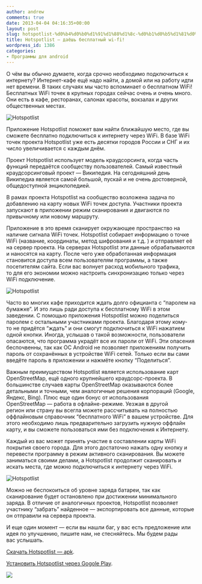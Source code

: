 ```yaml
---
author: andrew
comments: true
date: 2013-04-04 04:16:35+00:00
layout: post
slug: hotspotlist-%d0%b4%d0%b0%d1%91%d1%88%d1%8c-%d0%b1%d0%b5%d1%81%d0%bf%d0%bb%d0%b0%d1%82%d0%bd%d1%8b%d0%b9-wi-fi
title: Hotspotlist — даёшь бесплатный wi-fi!
wordpress_id: 1386
categories:
- Программы для android
---
```


О чём вы обычно думаете, когда срочно необходимо подключиться к интернету? Интернет-кафе ещё надо найти, а домой или на работу идти нет времени. В таких случаях мы часто вспоминает о бесплатном WiFi! Бесплатных WiFi точек в крупных городах сейчас очень и очень много. Они есть в кафе, ресторанах, салонах красоты, вокзалах и других общественных местах.









![Hotspotlist](http://www.droidnews.ru/wp-content/uploads/2013/03/hotspotlist_1-600x498.jpg)




<!-- more -->




Приложение Hotspotlist поможет вам найти ближайшую место, где вы сможете бесплатно подключиться к интернету через WiFi. В базе WiFi точек проекта Hotspotlist уже есть десятки городов России и СНГ и их число увеличивается с каждым днём.









Проект Hotspotlist использует модель краудсорсинга, когда часть функций передаётся сообществу пользователей. Самый известный краудсорсинговый проект — Википедия. На сегодняшний день Википедиа является самой большой, пускай и не очень достоверной, общедоступной энциклопедией.





В рамах проекта Hotspotlist на сообщество возложена задача по добавлению на карту новых WiFi точек доступа. Участники проекта запускают в приложении режим сканирования и двигаются по привычному или новому маршруту.





Приложение в это время сканирует окружающее пространство на наличие сигнала WiFi точек. Hotspotlist собирает информацию о точке WiFi (название, координаты, метод шифрования и т.д. ) и отправляет её на сервер проекта. На серверах Hotspotlist эти данные обрабатываются и наносятся на карту. После чего уже обработанная информация становится доступа всем пользователям программы, а также посетителям сайта. Если вас волнует расход мобильного трафика, то для его экономии можно настроить синхронизацию только через WiFi подключение.









![Hotspotlist](http://www.droidnews.ru/wp-content/uploads/2013/03/hotspotlist_3-281x500.jpg)









Часто во многих кафе приходится ждать долго официанта с “паролем на бумажке”. И это лишь ради доступа к бесплатному WiFi в этом заведении. С помощью приложения Hotspotlist можно поделиться паролем с остальными участниками проекта. Благодаря этому кому-то не придётся “ждать” и они смогут подключиться к WiFi нажатием одной кнопки. Иногда, услышав о такой возможности, пользователи опасаются, что программа украдёт все их пароли от WiFi. Эти опасения беспочвенны, так как ОС Android не позволяет приложениям получить пароль от сохранённых в устройстве WiFi сетей. Только если вы сами введёте пароль в приложении и нажмёте кнопку “Поделиться”.





Важным преимуществом Hotspotlist является использование карт OpenStreetMap, ещё одного крупнейшего краудсорс-проекта. В большинстве случаев карты OpenStreetMap оказываются более детальными и точными, чем аналогичные решения корпораций (Google, Яндекс, Bing). Плюс еще один бонус от использования OpenStreetMap — работа в офлайне-режиме. Уезжая в другой регион или страну вы всегла можете рассчитывать на полностью оффлайновым справочник “бесплатного WiFi” в вашем устройстве. Для этого необходимо лишь предварительно загрузить нужную оффлайн карту, и вы сможете пользоваться ими без подключения к Интернету.





Каждый из вас может принять участие в составлении карты WiFi покрытия своего города. Для этого достаточно нажать одну кнопку и перевести программу в режим активного сканирования. Вы можете заниматься своими делами, а Hotspotlist продолжит сканировать и искать места, где можно подключиться к интернету через WiFi.









![Hotspotlist](http://www.droidnews.ru/wp-content/uploads/2013/03/hotspotlist_4-281x500.jpg)








Можно не беспокоиться об уровне заряда батареи, так как сканирование будет остановлено при достижении минимального заряда. В отличие от аналогичных проектов, Hotspotlist позволяет участнику “забрать” найденное — экспортировать все данные, которые он отправили на сервера проекта.





И еще один момент — если вы нашли баг, у вас есть предложение или идея по улучшению, пишите нам, не стесняйтесь. Мы будем рады вас услышать.





[Скачать Hotspotlist — apk](http://dfiles.ru/files/n72hzvy4t).





[Установить Hotspotlist через Gogole Play](https://play.google.com/store/apps/details?id=com.hotspotlistrelease).





![](http://www.droidnews.ru/wp-content/uploads/2013/03/hotspotlist_qr.png)








 
